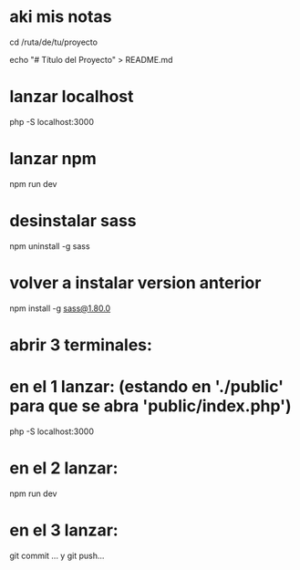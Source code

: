 # aki mis notas
cd /ruta/de/tu/proyecto

echo "# Título del Proyecto" > README.md


# lanzar localhost
php -S localhost:3000

# lanzar npm
npm run dev


# desinstalar sass
npm uninstall -g sass

# volver a instalar version anterior 
npm install -g sass@1.80.0


# abrir 3 terminales: 

# en el 1 lanzar: (estando en './public' para que se abra 'public/index.php')
php -S localhost:3000

# en el 2 lanzar:
npm run dev

# en el 3 lanzar:
git commit ... y git push...




